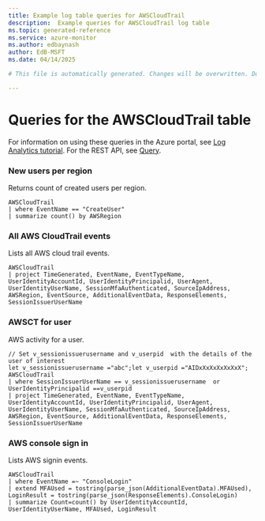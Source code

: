 ```yaml
---
title: Example log table queries for AWSCloudTrail
description:  Example queries for AWSCloudTrail log table
ms.topic: generated-reference
ms.service: azure-monitor
ms.author: edbaynash
author: EdB-MSFT
ms.date: 04/14/2025

# This file is automatically generated. Changes will be overwritten. Do not change this file directly. 

---
```


# Queries for the AWSCloudTrail table

For information on using these queries in the Azure portal, see [Log Analytics tutorial](/azure/azure-monitor/logs/log-analytics-tutorial). For the REST API, see [Query](/azure/azure-monitor/logs/api/overview).


### New users per region  


Returns count of created users per region.  

```query
AWSCloudTrail
| where EventName == "CreateUser"
| summarize count() by AWSRegion
```



### All AWS CloudTrail events  


Lists all AWS cloud trail events.  

```query
AWSCloudTrail
| project TimeGenerated, EventName, EventTypeName, UserIdentityAccountId, UserIdentityPrincipalid, UserAgent, UserIdentityUserName, SessionMfaAuthenticated, SourceIpAddress, AWSRegion, EventSource, AdditionalEventData, ResponseElements, SessionIssuerUserName
```



### AWSCT for user  


AWS activity for a user.  

```query
// Set v_sessionissuerusername and v_userpid  with the details of the user of interest
let v_sessionissuerusername ="abc";let v_userpid ="AIDxXxXxXxXxXxX";
AWSCloudTrail
| where SessionIssuerUserName == v_sessionissuerusername  or UserIdentityPrincipalid ==v_userpid
| project TimeGenerated, EventName, EventTypeName, UserIdentityAccountId, UserIdentityPrincipalid, UserAgent,     UserIdentityUserName, SessionMfaAuthenticated, SourceIpAddress, AWSRegion, EventSource, AdditionalEventData, ResponseElements, SessionIssuerUserName
```



### AWS console sign in  


Lists AWS signin events.  

```query
AWSCloudTrail
| where EventName =~ "ConsoleLogin"
| extend MFAUsed = tostring(parse_json(AdditionalEventData).MFAUsed), LoginResult = tostring(parse_json(ResponseElements).ConsoleLogin)
| summarize Count=count() by UserIdentityAccountId, UserIdentityUserName, MFAUsed, LoginResult
```

